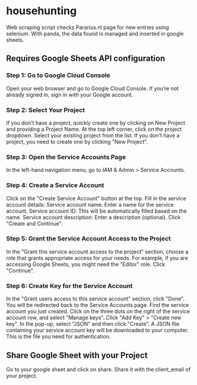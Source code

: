 # househunting

Web scraping script checks Pararius.nl page for new entries using selenium.
With panda, the data found is managed and inserted in google sheets.

## Requires Google Sheets API configuration

### Step 1: Go to Google Cloud Console

Open your web browser and go to Google Cloud Console.
If you’re not already signed in, sign in with your Google account.

### Step 2: Select Your Project

If you don't have a project, quickly create one by clicking on New Project and providing a Project Name.
At the top left corner, click on the project dropdown.
Select your existing project from the list. If you don’t have a project, you need to create one by clicking "New Project".

### Step 3: Open the Service Accounts Page

In the left-hand navigation menu, go to IAM & Admin > Service Accounts.

### Step 4: Create a Service Account

Click on the "Create Service Account" button at the top.
Fill in the service account details:
Service account name: Enter a name for the service account.
Service account ID: This will be automatically filled based on the name.
Service account description: Enter a description (optional).
Click "Create and Continue".

### Step 5: Grant the Service Account Access to the Project

In the "Grant this service account access to the project" section, choose a role that grants appropriate access for your needs. For example, if you are accessing Google Sheets, you might need the "Editor" role.
Click "Continue".

### Step 6: Create Key for the Service Account

In the "Grant users access to this service account" section, click "Done".
You will be redirected back to the Service Accounts page. Find the service account you just created.
Click on the three dots on the right of the service account row, and select "Manage keys".
Click "Add Key" > "Create new key".
In the pop-up, select "JSON" and then click "Create".
A JSON file containing your service account key will be downloaded to your computer. This is the file you need for authentication.

## Share Google Sheet with your Project

Go to your google sheet and click on share. Share it with the client_email of your project.
